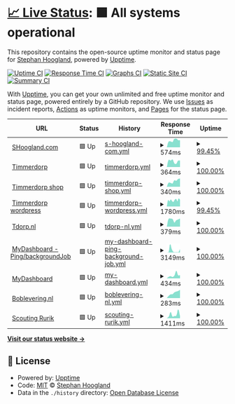 # [📈 Live Status](https://uptime.shoogland.com): <!--live status--> **🟩 All systems operational**

This repository contains the open-source uptime monitor and status page for [Stephan Hoogland](https://www.shoogland.com/), powered by [Upptime](https://github.com/upptime/upptime).

[![Uptime CI](https://github.com/shoogland/upptime/workflows/Uptime%20CI/badge.svg)](https://github.com/shoogland/upptime/actions?query=workflow%3A%22Uptime+CI%22)
[![Response Time CI](https://github.com/shoogland/upptime/workflows/Response%20Time%20CI/badge.svg)](https://github.com/shoogland/upptime/actions?query=workflow%3A%22Response+Time+CI%22)
[![Graphs CI](https://github.com/shoogland/upptime/workflows/Graphs%20CI/badge.svg)](https://github.com/shoogland/upptime/actions?query=workflow%3A%22Graphs+CI%22)
[![Static Site CI](https://github.com/shoogland/upptime/workflows/Static%20Site%20CI/badge.svg)](https://github.com/shoogland/upptime/actions?query=workflow%3A%22Static+Site+CI%22)
[![Summary CI](https://github.com/shoogland/upptime/workflows/Summary%20CI/badge.svg)](https://github.com/shoogland/upptime/actions?query=workflow%3A%22Summary+CI%22)

With [Upptime](https://upptime.js.org), you can get your own unlimited and free uptime monitor and status page, powered entirely by a GitHub repository. We use [Issues](https://github.com/shoogland/upptime/issues) as incident reports, [Actions](https://github.com/shoogland/upptime/actions) as uptime monitors, and [Pages](https://uptime.shoogland.com) for the status page.

<!--start: status pages-->
<!-- This summary is generated by Upptime (https://github.com/upptime/upptime) -->
<!-- Do not edit this manually, your changes will be overwritten -->
<!-- prettier-ignore -->
| URL | Status | History | Response Time | Uptime |
| --- | ------ | ------- | ------------- | ------ |
| <img alt="" src="https://favicons.githubusercontent.com/www.shoogland.com" height="13"> [SHoogland.com](https://www.shoogland.com) | 🟩 Up | [s-hoogland-com.yml](https://github.com/SHoogland/upptime/commits/HEAD/history/s-hoogland-com.yml) | <details><summary><img alt="Response time graph" src="./graphs/s-hoogland-com/response-time-week.png" height="20"> 574ms</summary><br><a href="https://uptime.shoogland.com/history/s-hoogland-com"><img alt="Response time 491" src="https://img.shields.io/endpoint?url=https%3A%2F%2Fraw.githubusercontent.com%2FSHoogland%2Fupptime%2FHEAD%2Fapi%2Fs-hoogland-com%2Fresponse-time.json"></a><br><a href="https://uptime.shoogland.com/history/s-hoogland-com"><img alt="24-hour response time 617" src="https://img.shields.io/endpoint?url=https%3A%2F%2Fraw.githubusercontent.com%2FSHoogland%2Fupptime%2FHEAD%2Fapi%2Fs-hoogland-com%2Fresponse-time-day.json"></a><br><a href="https://uptime.shoogland.com/history/s-hoogland-com"><img alt="7-day response time 574" src="https://img.shields.io/endpoint?url=https%3A%2F%2Fraw.githubusercontent.com%2FSHoogland%2Fupptime%2FHEAD%2Fapi%2Fs-hoogland-com%2Fresponse-time-week.json"></a><br><a href="https://uptime.shoogland.com/history/s-hoogland-com"><img alt="30-day response time 504" src="https://img.shields.io/endpoint?url=https%3A%2F%2Fraw.githubusercontent.com%2FSHoogland%2Fupptime%2FHEAD%2Fapi%2Fs-hoogland-com%2Fresponse-time-month.json"></a><br><a href="https://uptime.shoogland.com/history/s-hoogland-com"><img alt="1-year response time 491" src="https://img.shields.io/endpoint?url=https%3A%2F%2Fraw.githubusercontent.com%2FSHoogland%2Fupptime%2FHEAD%2Fapi%2Fs-hoogland-com%2Fresponse-time-year.json"></a></details> | <details><summary><a href="https://uptime.shoogland.com/history/s-hoogland-com">99.45%</a></summary><a href="https://uptime.shoogland.com/history/s-hoogland-com"><img alt="All-time uptime 99.98%" src="https://img.shields.io/endpoint?url=https%3A%2F%2Fraw.githubusercontent.com%2FSHoogland%2Fupptime%2FHEAD%2Fapi%2Fs-hoogland-com%2Fuptime.json"></a><br><a href="https://uptime.shoogland.com/history/s-hoogland-com"><img alt="24-hour uptime 96.13%" src="https://img.shields.io/endpoint?url=https%3A%2F%2Fraw.githubusercontent.com%2FSHoogland%2Fupptime%2FHEAD%2Fapi%2Fs-hoogland-com%2Fuptime-day.json"></a><br><a href="https://uptime.shoogland.com/history/s-hoogland-com"><img alt="7-day uptime 99.45%" src="https://img.shields.io/endpoint?url=https%3A%2F%2Fraw.githubusercontent.com%2FSHoogland%2Fupptime%2FHEAD%2Fapi%2Fs-hoogland-com%2Fuptime-week.json"></a><br><a href="https://uptime.shoogland.com/history/s-hoogland-com"><img alt="30-day uptime 99.87%" src="https://img.shields.io/endpoint?url=https%3A%2F%2Fraw.githubusercontent.com%2FSHoogland%2Fupptime%2FHEAD%2Fapi%2Fs-hoogland-com%2Fuptime-month.json"></a><br><a href="https://uptime.shoogland.com/history/s-hoogland-com"><img alt="1-year uptime 99.98%" src="https://img.shields.io/endpoint?url=https%3A%2F%2Fraw.githubusercontent.com%2FSHoogland%2Fupptime%2FHEAD%2Fapi%2Fs-hoogland-com%2Fuptime-year.json"></a></details>
| <img alt="" src="https://favicons.githubusercontent.com/timmerdorp.com" height="13"> [Timmerdorp](https://timmerdorp.com) | 🟩 Up | [timmerdorp.yml](https://github.com/SHoogland/upptime/commits/HEAD/history/timmerdorp.yml) | <details><summary><img alt="Response time graph" src="./graphs/timmerdorp/response-time-week.png" height="20"> 364ms</summary><br><a href="https://uptime.shoogland.com/history/timmerdorp"><img alt="Response time 488" src="https://img.shields.io/endpoint?url=https%3A%2F%2Fraw.githubusercontent.com%2FSHoogland%2Fupptime%2FHEAD%2Fapi%2Ftimmerdorp%2Fresponse-time.json"></a><br><a href="https://uptime.shoogland.com/history/timmerdorp"><img alt="24-hour response time 283" src="https://img.shields.io/endpoint?url=https%3A%2F%2Fraw.githubusercontent.com%2FSHoogland%2Fupptime%2FHEAD%2Fapi%2Ftimmerdorp%2Fresponse-time-day.json"></a><br><a href="https://uptime.shoogland.com/history/timmerdorp"><img alt="7-day response time 364" src="https://img.shields.io/endpoint?url=https%3A%2F%2Fraw.githubusercontent.com%2FSHoogland%2Fupptime%2FHEAD%2Fapi%2Ftimmerdorp%2Fresponse-time-week.json"></a><br><a href="https://uptime.shoogland.com/history/timmerdorp"><img alt="30-day response time 443" src="https://img.shields.io/endpoint?url=https%3A%2F%2Fraw.githubusercontent.com%2FSHoogland%2Fupptime%2FHEAD%2Fapi%2Ftimmerdorp%2Fresponse-time-month.json"></a><br><a href="https://uptime.shoogland.com/history/timmerdorp"><img alt="1-year response time 488" src="https://img.shields.io/endpoint?url=https%3A%2F%2Fraw.githubusercontent.com%2FSHoogland%2Fupptime%2FHEAD%2Fapi%2Ftimmerdorp%2Fresponse-time-year.json"></a></details> | <details><summary><a href="https://uptime.shoogland.com/history/timmerdorp">100.00%</a></summary><a href="https://uptime.shoogland.com/history/timmerdorp"><img alt="All-time uptime 99.99%" src="https://img.shields.io/endpoint?url=https%3A%2F%2Fraw.githubusercontent.com%2FSHoogland%2Fupptime%2FHEAD%2Fapi%2Ftimmerdorp%2Fuptime.json"></a><br><a href="https://uptime.shoogland.com/history/timmerdorp"><img alt="24-hour uptime 100.00%" src="https://img.shields.io/endpoint?url=https%3A%2F%2Fraw.githubusercontent.com%2FSHoogland%2Fupptime%2FHEAD%2Fapi%2Ftimmerdorp%2Fuptime-day.json"></a><br><a href="https://uptime.shoogland.com/history/timmerdorp"><img alt="7-day uptime 100.00%" src="https://img.shields.io/endpoint?url=https%3A%2F%2Fraw.githubusercontent.com%2FSHoogland%2Fupptime%2FHEAD%2Fapi%2Ftimmerdorp%2Fuptime-week.json"></a><br><a href="https://uptime.shoogland.com/history/timmerdorp"><img alt="30-day uptime 100.00%" src="https://img.shields.io/endpoint?url=https%3A%2F%2Fraw.githubusercontent.com%2FSHoogland%2Fupptime%2FHEAD%2Fapi%2Ftimmerdorp%2Fuptime-month.json"></a><br><a href="https://uptime.shoogland.com/history/timmerdorp"><img alt="1-year uptime 99.99%" src="https://img.shields.io/endpoint?url=https%3A%2F%2Fraw.githubusercontent.com%2FSHoogland%2Fupptime%2FHEAD%2Fapi%2Ftimmerdorp%2Fuptime-year.json"></a></details>
| <img alt="" src="https://favicons.githubusercontent.com/shop.timmerdorp.com" height="13"> [Timmerdorp shop](https://shop.timmerdorp.com) | 🟩 Up | [timmerdorp-shop.yml](https://github.com/SHoogland/upptime/commits/HEAD/history/timmerdorp-shop.yml) | <details><summary><img alt="Response time graph" src="./graphs/timmerdorp-shop/response-time-week.png" height="20"> 340ms</summary><br><a href="https://uptime.shoogland.com/history/timmerdorp-shop"><img alt="Response time 358" src="https://img.shields.io/endpoint?url=https%3A%2F%2Fraw.githubusercontent.com%2FSHoogland%2Fupptime%2FHEAD%2Fapi%2Ftimmerdorp-shop%2Fresponse-time.json"></a><br><a href="https://uptime.shoogland.com/history/timmerdorp-shop"><img alt="24-hour response time 384" src="https://img.shields.io/endpoint?url=https%3A%2F%2Fraw.githubusercontent.com%2FSHoogland%2Fupptime%2FHEAD%2Fapi%2Ftimmerdorp-shop%2Fresponse-time-day.json"></a><br><a href="https://uptime.shoogland.com/history/timmerdorp-shop"><img alt="7-day response time 340" src="https://img.shields.io/endpoint?url=https%3A%2F%2Fraw.githubusercontent.com%2FSHoogland%2Fupptime%2FHEAD%2Fapi%2Ftimmerdorp-shop%2Fresponse-time-week.json"></a><br><a href="https://uptime.shoogland.com/history/timmerdorp-shop"><img alt="30-day response time 332" src="https://img.shields.io/endpoint?url=https%3A%2F%2Fraw.githubusercontent.com%2FSHoogland%2Fupptime%2FHEAD%2Fapi%2Ftimmerdorp-shop%2Fresponse-time-month.json"></a><br><a href="https://uptime.shoogland.com/history/timmerdorp-shop"><img alt="1-year response time 358" src="https://img.shields.io/endpoint?url=https%3A%2F%2Fraw.githubusercontent.com%2FSHoogland%2Fupptime%2FHEAD%2Fapi%2Ftimmerdorp-shop%2Fresponse-time-year.json"></a></details> | <details><summary><a href="https://uptime.shoogland.com/history/timmerdorp-shop">100.00%</a></summary><a href="https://uptime.shoogland.com/history/timmerdorp-shop"><img alt="All-time uptime 99.99%" src="https://img.shields.io/endpoint?url=https%3A%2F%2Fraw.githubusercontent.com%2FSHoogland%2Fupptime%2FHEAD%2Fapi%2Ftimmerdorp-shop%2Fuptime.json"></a><br><a href="https://uptime.shoogland.com/history/timmerdorp-shop"><img alt="24-hour uptime 100.00%" src="https://img.shields.io/endpoint?url=https%3A%2F%2Fraw.githubusercontent.com%2FSHoogland%2Fupptime%2FHEAD%2Fapi%2Ftimmerdorp-shop%2Fuptime-day.json"></a><br><a href="https://uptime.shoogland.com/history/timmerdorp-shop"><img alt="7-day uptime 100.00%" src="https://img.shields.io/endpoint?url=https%3A%2F%2Fraw.githubusercontent.com%2FSHoogland%2Fupptime%2FHEAD%2Fapi%2Ftimmerdorp-shop%2Fuptime-week.json"></a><br><a href="https://uptime.shoogland.com/history/timmerdorp-shop"><img alt="30-day uptime 99.93%" src="https://img.shields.io/endpoint?url=https%3A%2F%2Fraw.githubusercontent.com%2FSHoogland%2Fupptime%2FHEAD%2Fapi%2Ftimmerdorp-shop%2Fuptime-month.json"></a><br><a href="https://uptime.shoogland.com/history/timmerdorp-shop"><img alt="1-year uptime 99.99%" src="https://img.shields.io/endpoint?url=https%3A%2F%2Fraw.githubusercontent.com%2FSHoogland%2Fupptime%2FHEAD%2Fapi%2Ftimmerdorp-shop%2Fuptime-year.json"></a></details>
| <img alt="" src="https://favicons.githubusercontent.com/wordpress.timmerdorp.com" height="13"> [Timmerdorp wordpress](https://wordpress.timmerdorp.com/wp-json/wp/v2/posts) | 🟩 Up | [timmerdorp-wordpress.yml](https://github.com/SHoogland/upptime/commits/HEAD/history/timmerdorp-wordpress.yml) | <details><summary><img alt="Response time graph" src="./graphs/timmerdorp-wordpress/response-time-week.png" height="20"> 1780ms</summary><br><a href="https://uptime.shoogland.com/history/timmerdorp-wordpress"><img alt="Response time 1717" src="https://img.shields.io/endpoint?url=https%3A%2F%2Fraw.githubusercontent.com%2FSHoogland%2Fupptime%2FHEAD%2Fapi%2Ftimmerdorp-wordpress%2Fresponse-time.json"></a><br><a href="https://uptime.shoogland.com/history/timmerdorp-wordpress"><img alt="24-hour response time 1789" src="https://img.shields.io/endpoint?url=https%3A%2F%2Fraw.githubusercontent.com%2FSHoogland%2Fupptime%2FHEAD%2Fapi%2Ftimmerdorp-wordpress%2Fresponse-time-day.json"></a><br><a href="https://uptime.shoogland.com/history/timmerdorp-wordpress"><img alt="7-day response time 1780" src="https://img.shields.io/endpoint?url=https%3A%2F%2Fraw.githubusercontent.com%2FSHoogland%2Fupptime%2FHEAD%2Fapi%2Ftimmerdorp-wordpress%2Fresponse-time-week.json"></a><br><a href="https://uptime.shoogland.com/history/timmerdorp-wordpress"><img alt="30-day response time 1919" src="https://img.shields.io/endpoint?url=https%3A%2F%2Fraw.githubusercontent.com%2FSHoogland%2Fupptime%2FHEAD%2Fapi%2Ftimmerdorp-wordpress%2Fresponse-time-month.json"></a><br><a href="https://uptime.shoogland.com/history/timmerdorp-wordpress"><img alt="1-year response time 1717" src="https://img.shields.io/endpoint?url=https%3A%2F%2Fraw.githubusercontent.com%2FSHoogland%2Fupptime%2FHEAD%2Fapi%2Ftimmerdorp-wordpress%2Fresponse-time-year.json"></a></details> | <details><summary><a href="https://uptime.shoogland.com/history/timmerdorp-wordpress">99.45%</a></summary><a href="https://uptime.shoogland.com/history/timmerdorp-wordpress"><img alt="All-time uptime 99.94%" src="https://img.shields.io/endpoint?url=https%3A%2F%2Fraw.githubusercontent.com%2FSHoogland%2Fupptime%2FHEAD%2Fapi%2Ftimmerdorp-wordpress%2Fuptime.json"></a><br><a href="https://uptime.shoogland.com/history/timmerdorp-wordpress"><img alt="24-hour uptime 100.00%" src="https://img.shields.io/endpoint?url=https%3A%2F%2Fraw.githubusercontent.com%2FSHoogland%2Fupptime%2FHEAD%2Fapi%2Ftimmerdorp-wordpress%2Fuptime-day.json"></a><br><a href="https://uptime.shoogland.com/history/timmerdorp-wordpress"><img alt="7-day uptime 99.45%" src="https://img.shields.io/endpoint?url=https%3A%2F%2Fraw.githubusercontent.com%2FSHoogland%2Fupptime%2FHEAD%2Fapi%2Ftimmerdorp-wordpress%2Fuptime-week.json"></a><br><a href="https://uptime.shoogland.com/history/timmerdorp-wordpress"><img alt="30-day uptime 99.57%" src="https://img.shields.io/endpoint?url=https%3A%2F%2Fraw.githubusercontent.com%2FSHoogland%2Fupptime%2FHEAD%2Fapi%2Ftimmerdorp-wordpress%2Fuptime-month.json"></a><br><a href="https://uptime.shoogland.com/history/timmerdorp-wordpress"><img alt="1-year uptime 99.94%" src="https://img.shields.io/endpoint?url=https%3A%2F%2Fraw.githubusercontent.com%2FSHoogland%2Fupptime%2FHEAD%2Fapi%2Ftimmerdorp-wordpress%2Fuptime-year.json"></a></details>
| <img alt="" src="https://favicons.githubusercontent.com/tdorp.nl" height="13"> [Tdorp.nl](https://tdorp.nl) | 🟩 Up | [tdorp-nl.yml](https://github.com/SHoogland/upptime/commits/HEAD/history/tdorp-nl.yml) | <details><summary><img alt="Response time graph" src="./graphs/tdorp-nl/response-time-week.png" height="20"> 379ms</summary><br><a href="https://uptime.shoogland.com/history/tdorp-nl"><img alt="Response time 402" src="https://img.shields.io/endpoint?url=https%3A%2F%2Fraw.githubusercontent.com%2FSHoogland%2Fupptime%2FHEAD%2Fapi%2Ftdorp-nl%2Fresponse-time.json"></a><br><a href="https://uptime.shoogland.com/history/tdorp-nl"><img alt="24-hour response time 332" src="https://img.shields.io/endpoint?url=https%3A%2F%2Fraw.githubusercontent.com%2FSHoogland%2Fupptime%2FHEAD%2Fapi%2Ftdorp-nl%2Fresponse-time-day.json"></a><br><a href="https://uptime.shoogland.com/history/tdorp-nl"><img alt="7-day response time 379" src="https://img.shields.io/endpoint?url=https%3A%2F%2Fraw.githubusercontent.com%2FSHoogland%2Fupptime%2FHEAD%2Fapi%2Ftdorp-nl%2Fresponse-time-week.json"></a><br><a href="https://uptime.shoogland.com/history/tdorp-nl"><img alt="30-day response time 428" src="https://img.shields.io/endpoint?url=https%3A%2F%2Fraw.githubusercontent.com%2FSHoogland%2Fupptime%2FHEAD%2Fapi%2Ftdorp-nl%2Fresponse-time-month.json"></a><br><a href="https://uptime.shoogland.com/history/tdorp-nl"><img alt="1-year response time 402" src="https://img.shields.io/endpoint?url=https%3A%2F%2Fraw.githubusercontent.com%2FSHoogland%2Fupptime%2FHEAD%2Fapi%2Ftdorp-nl%2Fresponse-time-year.json"></a></details> | <details><summary><a href="https://uptime.shoogland.com/history/tdorp-nl">100.00%</a></summary><a href="https://uptime.shoogland.com/history/tdorp-nl"><img alt="All-time uptime 100.00%" src="https://img.shields.io/endpoint?url=https%3A%2F%2Fraw.githubusercontent.com%2FSHoogland%2Fupptime%2FHEAD%2Fapi%2Ftdorp-nl%2Fuptime.json"></a><br><a href="https://uptime.shoogland.com/history/tdorp-nl"><img alt="24-hour uptime 100.00%" src="https://img.shields.io/endpoint?url=https%3A%2F%2Fraw.githubusercontent.com%2FSHoogland%2Fupptime%2FHEAD%2Fapi%2Ftdorp-nl%2Fuptime-day.json"></a><br><a href="https://uptime.shoogland.com/history/tdorp-nl"><img alt="7-day uptime 100.00%" src="https://img.shields.io/endpoint?url=https%3A%2F%2Fraw.githubusercontent.com%2FSHoogland%2Fupptime%2FHEAD%2Fapi%2Ftdorp-nl%2Fuptime-week.json"></a><br><a href="https://uptime.shoogland.com/history/tdorp-nl"><img alt="30-day uptime 100.00%" src="https://img.shields.io/endpoint?url=https%3A%2F%2Fraw.githubusercontent.com%2FSHoogland%2Fupptime%2FHEAD%2Fapi%2Ftdorp-nl%2Fuptime-month.json"></a><br><a href="https://uptime.shoogland.com/history/tdorp-nl"><img alt="1-year uptime 100.00%" src="https://img.shields.io/endpoint?url=https%3A%2F%2Fraw.githubusercontent.com%2FSHoogland%2Fupptime%2FHEAD%2Fapi%2Ftdorp-nl%2Fuptime-year.json"></a></details>
| <img alt="" src="https://favicons.githubusercontent.com/us-central1-my-dashboard-firebase.cloudfunctions.net" height="13"> [MyDashboard - Ping/backgroundJob](https://us-central1-my-dashboard-firebase.cloudfunctions.net/ping) | 🟩 Up | [my-dashboard-ping-background-job.yml](https://github.com/SHoogland/upptime/commits/HEAD/history/my-dashboard-ping-background-job.yml) | <details><summary><img alt="Response time graph" src="./graphs/my-dashboard-ping-background-job/response-time-week.png" height="20"> 3149ms</summary><br><a href="https://uptime.shoogland.com/history/my-dashboard-ping-background-job"><img alt="Response time 2204" src="https://img.shields.io/endpoint?url=https%3A%2F%2Fraw.githubusercontent.com%2FSHoogland%2Fupptime%2FHEAD%2Fapi%2Fmy-dashboard-ping-background-job%2Fresponse-time.json"></a><br><a href="https://uptime.shoogland.com/history/my-dashboard-ping-background-job"><img alt="24-hour response time 771" src="https://img.shields.io/endpoint?url=https%3A%2F%2Fraw.githubusercontent.com%2FSHoogland%2Fupptime%2FHEAD%2Fapi%2Fmy-dashboard-ping-background-job%2Fresponse-time-day.json"></a><br><a href="https://uptime.shoogland.com/history/my-dashboard-ping-background-job"><img alt="7-day response time 3149" src="https://img.shields.io/endpoint?url=https%3A%2F%2Fraw.githubusercontent.com%2FSHoogland%2Fupptime%2FHEAD%2Fapi%2Fmy-dashboard-ping-background-job%2Fresponse-time-week.json"></a><br><a href="https://uptime.shoogland.com/history/my-dashboard-ping-background-job"><img alt="30-day response time 4310" src="https://img.shields.io/endpoint?url=https%3A%2F%2Fraw.githubusercontent.com%2FSHoogland%2Fupptime%2FHEAD%2Fapi%2Fmy-dashboard-ping-background-job%2Fresponse-time-month.json"></a><br><a href="https://uptime.shoogland.com/history/my-dashboard-ping-background-job"><img alt="1-year response time 2204" src="https://img.shields.io/endpoint?url=https%3A%2F%2Fraw.githubusercontent.com%2FSHoogland%2Fupptime%2FHEAD%2Fapi%2Fmy-dashboard-ping-background-job%2Fresponse-time-year.json"></a></details> | <details><summary><a href="https://uptime.shoogland.com/history/my-dashboard-ping-background-job">100.00%</a></summary><a href="https://uptime.shoogland.com/history/my-dashboard-ping-background-job"><img alt="All-time uptime 99.94%" src="https://img.shields.io/endpoint?url=https%3A%2F%2Fraw.githubusercontent.com%2FSHoogland%2Fupptime%2FHEAD%2Fapi%2Fmy-dashboard-ping-background-job%2Fuptime.json"></a><br><a href="https://uptime.shoogland.com/history/my-dashboard-ping-background-job"><img alt="24-hour uptime 100.00%" src="https://img.shields.io/endpoint?url=https%3A%2F%2Fraw.githubusercontent.com%2FSHoogland%2Fupptime%2FHEAD%2Fapi%2Fmy-dashboard-ping-background-job%2Fuptime-day.json"></a><br><a href="https://uptime.shoogland.com/history/my-dashboard-ping-background-job"><img alt="7-day uptime 100.00%" src="https://img.shields.io/endpoint?url=https%3A%2F%2Fraw.githubusercontent.com%2FSHoogland%2Fupptime%2FHEAD%2Fapi%2Fmy-dashboard-ping-background-job%2Fuptime-week.json"></a><br><a href="https://uptime.shoogland.com/history/my-dashboard-ping-background-job"><img alt="30-day uptime 99.74%" src="https://img.shields.io/endpoint?url=https%3A%2F%2Fraw.githubusercontent.com%2FSHoogland%2Fupptime%2FHEAD%2Fapi%2Fmy-dashboard-ping-background-job%2Fuptime-month.json"></a><br><a href="https://uptime.shoogland.com/history/my-dashboard-ping-background-job"><img alt="1-year uptime 99.94%" src="https://img.shields.io/endpoint?url=https%3A%2F%2Fraw.githubusercontent.com%2FSHoogland%2Fupptime%2FHEAD%2Fapi%2Fmy-dashboard-ping-background-job%2Fuptime-year.json"></a></details>
| <img alt="" src="https://favicons.githubusercontent.com/mydashboard.shld.nl" height="13"> [MyDashboard](https://mydashboard.shld.nl) | 🟩 Up | [my-dashboard.yml](https://github.com/SHoogland/upptime/commits/HEAD/history/my-dashboard.yml) | <details><summary><img alt="Response time graph" src="./graphs/my-dashboard/response-time-week.png" height="20"> 434ms</summary><br><a href="https://uptime.shoogland.com/history/my-dashboard"><img alt="Response time 357" src="https://img.shields.io/endpoint?url=https%3A%2F%2Fraw.githubusercontent.com%2FSHoogland%2Fupptime%2FHEAD%2Fapi%2Fmy-dashboard%2Fresponse-time.json"></a><br><a href="https://uptime.shoogland.com/history/my-dashboard"><img alt="24-hour response time 388" src="https://img.shields.io/endpoint?url=https%3A%2F%2Fraw.githubusercontent.com%2FSHoogland%2Fupptime%2FHEAD%2Fapi%2Fmy-dashboard%2Fresponse-time-day.json"></a><br><a href="https://uptime.shoogland.com/history/my-dashboard"><img alt="7-day response time 434" src="https://img.shields.io/endpoint?url=https%3A%2F%2Fraw.githubusercontent.com%2FSHoogland%2Fupptime%2FHEAD%2Fapi%2Fmy-dashboard%2Fresponse-time-week.json"></a><br><a href="https://uptime.shoogland.com/history/my-dashboard"><img alt="30-day response time 304" src="https://img.shields.io/endpoint?url=https%3A%2F%2Fraw.githubusercontent.com%2FSHoogland%2Fupptime%2FHEAD%2Fapi%2Fmy-dashboard%2Fresponse-time-month.json"></a><br><a href="https://uptime.shoogland.com/history/my-dashboard"><img alt="1-year response time 357" src="https://img.shields.io/endpoint?url=https%3A%2F%2Fraw.githubusercontent.com%2FSHoogland%2Fupptime%2FHEAD%2Fapi%2Fmy-dashboard%2Fresponse-time-year.json"></a></details> | <details><summary><a href="https://uptime.shoogland.com/history/my-dashboard">100.00%</a></summary><a href="https://uptime.shoogland.com/history/my-dashboard"><img alt="All-time uptime 99.98%" src="https://img.shields.io/endpoint?url=https%3A%2F%2Fraw.githubusercontent.com%2FSHoogland%2Fupptime%2FHEAD%2Fapi%2Fmy-dashboard%2Fuptime.json"></a><br><a href="https://uptime.shoogland.com/history/my-dashboard"><img alt="24-hour uptime 100.00%" src="https://img.shields.io/endpoint?url=https%3A%2F%2Fraw.githubusercontent.com%2FSHoogland%2Fupptime%2FHEAD%2Fapi%2Fmy-dashboard%2Fuptime-day.json"></a><br><a href="https://uptime.shoogland.com/history/my-dashboard"><img alt="7-day uptime 100.00%" src="https://img.shields.io/endpoint?url=https%3A%2F%2Fraw.githubusercontent.com%2FSHoogland%2Fupptime%2FHEAD%2Fapi%2Fmy-dashboard%2Fuptime-week.json"></a><br><a href="https://uptime.shoogland.com/history/my-dashboard"><img alt="30-day uptime 99.96%" src="https://img.shields.io/endpoint?url=https%3A%2F%2Fraw.githubusercontent.com%2FSHoogland%2Fupptime%2FHEAD%2Fapi%2Fmy-dashboard%2Fuptime-month.json"></a><br><a href="https://uptime.shoogland.com/history/my-dashboard"><img alt="1-year uptime 99.98%" src="https://img.shields.io/endpoint?url=https%3A%2F%2Fraw.githubusercontent.com%2FSHoogland%2Fupptime%2FHEAD%2Fapi%2Fmy-dashboard%2Fuptime-year.json"></a></details>
| <img alt="" src="https://favicons.githubusercontent.com/boblevering.nl" height="13"> [Boblevering.nl](https://boblevering.nl) | 🟩 Up | [boblevering-nl.yml](https://github.com/SHoogland/upptime/commits/HEAD/history/boblevering-nl.yml) | <details><summary><img alt="Response time graph" src="./graphs/boblevering-nl/response-time-week.png" height="20"> 283ms</summary><br><a href="https://uptime.shoogland.com/history/boblevering-nl"><img alt="Response time 293" src="https://img.shields.io/endpoint?url=https%3A%2F%2Fraw.githubusercontent.com%2FSHoogland%2Fupptime%2FHEAD%2Fapi%2Fboblevering-nl%2Fresponse-time.json"></a><br><a href="https://uptime.shoogland.com/history/boblevering-nl"><img alt="24-hour response time 399" src="https://img.shields.io/endpoint?url=https%3A%2F%2Fraw.githubusercontent.com%2FSHoogland%2Fupptime%2FHEAD%2Fapi%2Fboblevering-nl%2Fresponse-time-day.json"></a><br><a href="https://uptime.shoogland.com/history/boblevering-nl"><img alt="7-day response time 283" src="https://img.shields.io/endpoint?url=https%3A%2F%2Fraw.githubusercontent.com%2FSHoogland%2Fupptime%2FHEAD%2Fapi%2Fboblevering-nl%2Fresponse-time-week.json"></a><br><a href="https://uptime.shoogland.com/history/boblevering-nl"><img alt="30-day response time 351" src="https://img.shields.io/endpoint?url=https%3A%2F%2Fraw.githubusercontent.com%2FSHoogland%2Fupptime%2FHEAD%2Fapi%2Fboblevering-nl%2Fresponse-time-month.json"></a><br><a href="https://uptime.shoogland.com/history/boblevering-nl"><img alt="1-year response time 293" src="https://img.shields.io/endpoint?url=https%3A%2F%2Fraw.githubusercontent.com%2FSHoogland%2Fupptime%2FHEAD%2Fapi%2Fboblevering-nl%2Fresponse-time-year.json"></a></details> | <details><summary><a href="https://uptime.shoogland.com/history/boblevering-nl">100.00%</a></summary><a href="https://uptime.shoogland.com/history/boblevering-nl"><img alt="All-time uptime 99.98%" src="https://img.shields.io/endpoint?url=https%3A%2F%2Fraw.githubusercontent.com%2FSHoogland%2Fupptime%2FHEAD%2Fapi%2Fboblevering-nl%2Fuptime.json"></a><br><a href="https://uptime.shoogland.com/history/boblevering-nl"><img alt="24-hour uptime 100.00%" src="https://img.shields.io/endpoint?url=https%3A%2F%2Fraw.githubusercontent.com%2FSHoogland%2Fupptime%2FHEAD%2Fapi%2Fboblevering-nl%2Fuptime-day.json"></a><br><a href="https://uptime.shoogland.com/history/boblevering-nl"><img alt="7-day uptime 100.00%" src="https://img.shields.io/endpoint?url=https%3A%2F%2Fraw.githubusercontent.com%2FSHoogland%2Fupptime%2FHEAD%2Fapi%2Fboblevering-nl%2Fuptime-week.json"></a><br><a href="https://uptime.shoogland.com/history/boblevering-nl"><img alt="30-day uptime 99.93%" src="https://img.shields.io/endpoint?url=https%3A%2F%2Fraw.githubusercontent.com%2FSHoogland%2Fupptime%2FHEAD%2Fapi%2Fboblevering-nl%2Fuptime-month.json"></a><br><a href="https://uptime.shoogland.com/history/boblevering-nl"><img alt="1-year uptime 99.98%" src="https://img.shields.io/endpoint?url=https%3A%2F%2Fraw.githubusercontent.com%2FSHoogland%2Fupptime%2FHEAD%2Fapi%2Fboblevering-nl%2Fuptime-year.json"></a></details>
| <img alt="" src="https://favicons.githubusercontent.com/www.scoutingrurik.nl" height="13"> [Scouting Rurik](https://www.scoutingrurik.nl/) | 🟩 Up | [scouting-rurik.yml](https://github.com/SHoogland/upptime/commits/HEAD/history/scouting-rurik.yml) | <details><summary><img alt="Response time graph" src="./graphs/scouting-rurik/response-time-week.png" height="20"> 1411ms</summary><br><a href="https://uptime.shoogland.com/history/scouting-rurik"><img alt="Response time 1380" src="https://img.shields.io/endpoint?url=https%3A%2F%2Fraw.githubusercontent.com%2FSHoogland%2Fupptime%2FHEAD%2Fapi%2Fscouting-rurik%2Fresponse-time.json"></a><br><a href="https://uptime.shoogland.com/history/scouting-rurik"><img alt="24-hour response time 864" src="https://img.shields.io/endpoint?url=https%3A%2F%2Fraw.githubusercontent.com%2FSHoogland%2Fupptime%2FHEAD%2Fapi%2Fscouting-rurik%2Fresponse-time-day.json"></a><br><a href="https://uptime.shoogland.com/history/scouting-rurik"><img alt="7-day response time 1411" src="https://img.shields.io/endpoint?url=https%3A%2F%2Fraw.githubusercontent.com%2FSHoogland%2Fupptime%2FHEAD%2Fapi%2Fscouting-rurik%2Fresponse-time-week.json"></a><br><a href="https://uptime.shoogland.com/history/scouting-rurik"><img alt="30-day response time 1382" src="https://img.shields.io/endpoint?url=https%3A%2F%2Fraw.githubusercontent.com%2FSHoogland%2Fupptime%2FHEAD%2Fapi%2Fscouting-rurik%2Fresponse-time-month.json"></a><br><a href="https://uptime.shoogland.com/history/scouting-rurik"><img alt="1-year response time 1380" src="https://img.shields.io/endpoint?url=https%3A%2F%2Fraw.githubusercontent.com%2FSHoogland%2Fupptime%2FHEAD%2Fapi%2Fscouting-rurik%2Fresponse-time-year.json"></a></details> | <details><summary><a href="https://uptime.shoogland.com/history/scouting-rurik">100.00%</a></summary><a href="https://uptime.shoogland.com/history/scouting-rurik"><img alt="All-time uptime 99.50%" src="https://img.shields.io/endpoint?url=https%3A%2F%2Fraw.githubusercontent.com%2FSHoogland%2Fupptime%2FHEAD%2Fapi%2Fscouting-rurik%2Fuptime.json"></a><br><a href="https://uptime.shoogland.com/history/scouting-rurik"><img alt="24-hour uptime 100.00%" src="https://img.shields.io/endpoint?url=https%3A%2F%2Fraw.githubusercontent.com%2FSHoogland%2Fupptime%2FHEAD%2Fapi%2Fscouting-rurik%2Fuptime-day.json"></a><br><a href="https://uptime.shoogland.com/history/scouting-rurik"><img alt="7-day uptime 100.00%" src="https://img.shields.io/endpoint?url=https%3A%2F%2Fraw.githubusercontent.com%2FSHoogland%2Fupptime%2FHEAD%2Fapi%2Fscouting-rurik%2Fuptime-week.json"></a><br><a href="https://uptime.shoogland.com/history/scouting-rurik"><img alt="30-day uptime 99.38%" src="https://img.shields.io/endpoint?url=https%3A%2F%2Fraw.githubusercontent.com%2FSHoogland%2Fupptime%2FHEAD%2Fapi%2Fscouting-rurik%2Fuptime-month.json"></a><br><a href="https://uptime.shoogland.com/history/scouting-rurik"><img alt="1-year uptime 99.50%" src="https://img.shields.io/endpoint?url=https%3A%2F%2Fraw.githubusercontent.com%2FSHoogland%2Fupptime%2FHEAD%2Fapi%2Fscouting-rurik%2Fuptime-year.json"></a></details>

<!--end: status pages-->

[**Visit our status website →**](https://uptime.shoogland.com)

## 📄 License

- Powered by: [Upptime](https://github.com/upptime/upptime)
- Code: [MIT](./LICENSE) © [Stephan Hoogland](https://www.shoogland.com/)
- Data in the `./history` directory: [Open Database License](https://opendatacommons.org/licenses/odbl/1-0/)

